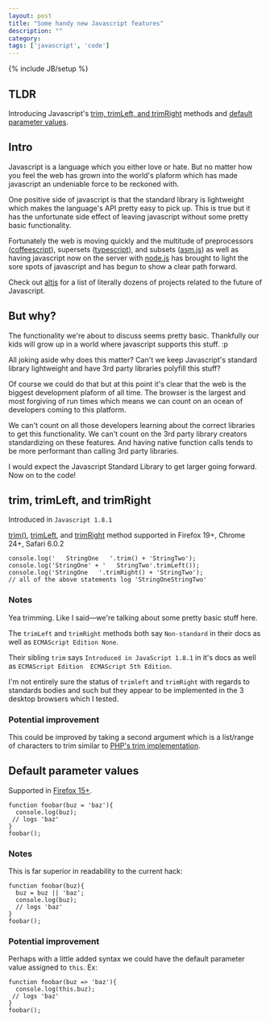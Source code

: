 ```yaml
---
layout: post
title: "Some handy new Javascript features"
description: ""
category: 
tags: ['javascript', 'code']
---
```

{% include JB/setup %}

## TLDR

Introducing Javascript's [trim, trimLeft, and trimRight](#trim_trimleft_and_trimright) methods and [default
parameter values](#default_parameter_values).

## Intro

Javascript is a language which you either love or hate. But no matter how you
feel the web has grown into the world's plaform which has made javascript an undeniable force to be reckoned with.

One positive side of javascript is that the standard library is lightweight
which makes the language's API pretty easy to pick up. This is true but it has
the unfortunate side effect of leaving javascript without some pretty basic
functionality.

Fortunately the web is moving quickly and the multitude of preprocessors
([coffeescript]()), supersets ([typescript](http://www.typescriptlang.org/)),
and subsets ([asm.js](http://asmjs.org/spec/latest/)) as well as having
javascript now on the server with [node.js](http://nodejs.org/) has brought to
light the sore spots of javascript and has begun to show a clear path forward. 

Check out [altjs](http://altjs.org/) for a list of literally dozens of projects related to the future of Javascript.

## But why?

The functionality we're about to discuss seems pretty basic. Thankfully our kids
will grow up in a world where javascript supports this stuff. :p

All joking aside why does this matter? Can't we keep Javascript's standard library lightweight
and have 3rd party libraries polyfill this stuff?

Of course we could do that but at this point it's clear that the
web is the biggest development plaform of all time. The browser is the largest
and most forgiving of run times which means we can count on an ocean of
developers coming to this platform.

We can't count on all those developers learning about the correct libraries to
get this functionality. We can't count on the 3rd party library creators
standardizing on these features. And having native function calls tends to be
more performant than calling 3rd party libraries. 

I would expect the Javascript Standard Library to get larger going forward. Now
on to the code!

## trim, trimLeft, and trimRight

Introduced in `Javascript 1.8.1`

[trim()](https://developer.mozilla.org/en-US/docs/JavaScript/Reference/Global_Objects/String/Trim),
[trimLeft](https://developer.mozilla.org/en-US/docs/JavaScript/Reference/Global_Objects/String/TrimLeft),
and
[trimRight](https://developer.mozilla.org/en-US/docs/JavaScript/Reference/Global_Objects/String/TrimRight) method supported in Firefox 19+, Chrome 24+, Safari 6.0.2

    console.log('   StringOne   '.trim() + 'StringTwo');
    console.log('StringOne' + '   StringTwo'.trimLeft());
    console.log('StringOne   '.trimRight() + 'StringTwo');
    // all of the above statements log 'StringOneStringTwo'

### Notes

Yea trimming. Like I said&mdash;we're talking about some pretty basic stuff
here.

The `trimLeft` and `trimRight` methods both say `Non-standard` in their docs as
well as `ECMAScript Edition None`.

Their sibling `trim` says `Introduced in JavaScript 1.8.1` in it's docs as well
as `ECMAScript Edition  ECMAScript 5th Edition`.

I'm not entirely sure the status of `trimleft` and `trimRight` with regards to
standards bodies and such but they appear to be implemented in the 3 desktop
browsers which I tested.

### Potential improvement

This could be improved by taking a second argument which is a list/range of
characters to trim similar to [PHP's trim implementation](http://php.net/manual/en/function.trim.php).

## Default parameter values

Supported in [Firefox
15+](https://developer.mozilla.org/en-US/docs/JavaScript/Reference/default_parameters).

    function foobar(buz = 'baz'){
      console.log(buz);
     // logs 'baz'
    }
    foobar();

### Notes

This is far superior in readability to the current hack:

    function foobar(buz){
      buz = buz || 'baz';
      console.log(buz);
      // logs 'baz'
    }
    foobar();

### Potential improvement

Perhaps with a little added syntax we could have the default parameter value
assigned to `this`. Ex:

    function foobar(buz => 'baz'){
      console.log(this.buz);
     // logs 'baz'
    }
    foobar();
